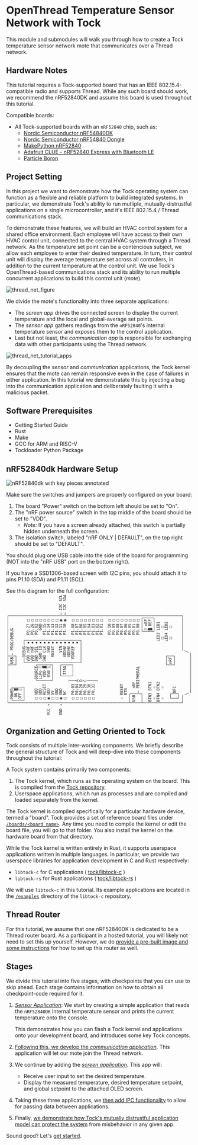 # OpenThread Temperature Sensor Network with Tock

This module and submodules will walk you through how to create a Tock
temperature sensor network mote that communicates over a Thread network.

## Hardware Notes

This tutorial requires a Tock-supported board that has an IEEE
802.15.4-compatible radio and supports Thread. While any such board should work,
we recommend the nRF52840DK and assume this board is used throughout this
tutorial.

Compatible boards:

- All Tock-supported boards with an `nRF52840` chip, such as:
  - [Nordic Semiconductor nRF54840DK](https://github.com/tock/tock/tree/master/boards/nordic/nrf52840dk)
  - [Nordic Semiconductor nRF54840 Dongle](https://github.com/tock/tock/tree/master/boards/nordic/nrf52840_dongle)
  - [MakePython nRF52840](https://github.com/tock/tock/tree/master/boards/nordic/makepython-nrf52840)
  - [Adafruit CLUE - nRF52840 Express with Bluetooth LE](https://github.com/tock/tock/tree/master/boards/nordic/clue_nrf52840)
  - [Particle Boron](https://github.com/tock/tock/tree/master/boards/nordic/particle_boron)

## Project Setting

In this project we want to demonstrate how the Tock operating system can
function as a flexible and reliable platform to build integrated systems. In
particular, we demonstrate Tock's ability to run mutliple, mutually-distrustful
applications on a single microcontroller, and it's IEEE 802.15.4 / Thread
communications stack.

To demonstrate these features, we will build an HVAC control system for a shared
office environment. Each employee will have access to their own HVAC control
unit, connected to the central HVAC system through a Thread network. As the
temperature set point can be a contencious subject, we allow each employee to
enter their desired temperature. In turn, their control unit will display the
average temperature set across all controllers, in addition to the current
temperature at the control unit. We use Tock's OpenThread-based communications
stack and its ability to run multiple concurrent applications to build this
control unit (_mote_).

![thread_net_figure](../../imgs/thread_net_tutorial_figure.png)

We divide the mote's functionality into three separate applications:

- The _screen app_ drives the connected screen to display the current
  temperature and the local and global-average set points.
- The _sensor app_ gathers readings from the `nRF52840`'s internal
  temperature sensor and exposes them to the control application.
- Last but not least, the _communication app_ is responsible for
  exchanging data with other participants using the Thread network.

![thread_net_tutorial_apps](../../imgs/thread_net_tutorial_apps.svg)

By decoupling the _sensor_ and _communication_ applications, the Tock kernel
ensures that the mote can remain responsive even in the case of failures in
either application. In this tutorial we demonstratate this by injecting a bug
into the communication application and deliberately faulting it with a malicious
packet.

## Software Prerequisites

- Getting Started Guide
- Rust
- Make
- GCC for ARM and RISC-V
- Tockloader Python Package

## nRF52840dk Hardware Setup

![nRF52840dk with key pieces annotated](../../imgs/nrf52840dk-annotated.jpg)

Make sure the switches and jumpers are properly configured on your board:

1. The board "Power" switch on the bottom left should be set to "On".
2. The "nRF power source" switch in the top middle of the board should be set to
   "VDD".
   - _Note:_ If you have a screen already attached, this switch is partially
             hidden underneath the screen.
3. The isolation switch, labeled "nRF ONLY | DEFAULT", on the top right should
   be set to "DEFAULT".

You should plug one USB cable into the side of the board for programming (NOT
into the "nRF USB" port on the bottom right).

If you have a SSD1306-based screen with I2C pins, you should attach it to pins
P1.10 (SDA) and P1.11 (SCL).

See this diagram for the full configuration:

<pre style="transform: rotate(270deg); font-size: small; margin-top: calc(1vw - 40%);">
     ┌────────────────┬───┬─────────────────┐
     │┌POWER┐         │USB│← PROG/DEBUG     │
     ││ ON ▓│         └───┘                 │
     ││OFF ░│                               │
     │└─────┘          ┌──DEBUG──┐          │
     │                 │VDD nRF ▪│  P0.27 □ │
     │                 │VDD nRF ▪│  P0.26 □ │
     │ □ VDD   ┌SOURCE┐│SWD SEL ▪│  P0.02 □ │
     │ □ VDD   │LiPo ░││ SWD IO ▪│    GND □ │
     │ □ RESET │ VDD ▓││SWD CLK ▪│  P1.15 □ │
VCC →│ ▣ VDD   │ USB ░││    SWO ▪│  P1.14 □ │
     │ □ 5V    └──────┘│  RESET ▪│  P1.13 □ │
     │ □ GND           │        ▪│  P1.12 □ │
GND →│ ▣ GND     ┌────┐│    VIN ▪│  P1.11 ▣ │← I2C SCL
     │ □ NC      │JTAG││  VDDHV ▪│  P1.10 ▣ │← I2C SDA
     │         ┐ │    ││  VDDHV ▪│          │
     │ □ P0.03 │ └────┘│ VIOREF ▪│  P1.08 □ │
     │ □ P0.04 A       │        ▪│  P1.07 □ │
     │ □ P0.28 D       └─────────┘  P1.06 □ │
     │ □ P0.29 C                    P1.05 □ │
     │ □ P0.30 │                    P1.04 □ │
     │ □ P0.31 │                    P1.03 □ │
     │         ┘                    P1.02 □ │
     │                              P1.01 □ │
     │                                      │
     │                              P0.10 □ │
     │                              P0.09 □ │
     │                              P0.08 □ │
     │ ☉ RESET                      P0.07 □ │
     │   BTN                        P0.06 □ │
     ├───┐                          P0.05 □ │
     │USB│  nRF                     P0.01 □ │
     │   │← PERIPHERAL              P0.00 □ │
     ├───┘                           ┌─────┐│
     │                               │░ nRF││
     │BTN3 BTN1                      │▓ DEF││
     │ ☉    ☉                        └─────┘│
     │BTN4 BTN2                  LED3 LED1  │
     │ ☉    ☉                     □    □    │
     │                ┌───┐      LED4 LED2  │
     │ ┌─┐            │nRF│       □    □    │
     │ │ │NFC         └───┘                 │
     │ └─┘                                  │
     └───                    ───────────────┘
         ╲                  ╱
          ──────────────────
</pre>

## Organization and Getting Oriented to Tock

Tock consists of multiple inter-working components. We briefly describe the
general structure of Tock and will deep-dive into these components throughout
the tutorial:

A Tock system contains primarily two components:

1. The Tock kernel, which runs as the operating system on the board. This is
   compiled from the [Tock repository](https://github.com/tock/tock).
2. Userspace applications, which run as processes and are compiled and loaded
   separately from the kernel.

The Tock kernel is compiled specifically for a particular hardware device,
termed a "board". Tock provides a set of reference board files under
[`/boards/<board name>`](https://github.com/tock/tock/tree/master/boards). Any
time you need to compile the kernel or edit the board file, you will go to that
folder. You also install the kernel on the hardware board from that directory.

While the Tock kernel is written entirely in Rust, it supports userspace
applications written in multiple languages. In particular, we provide two
userspace libraries for application development in C and Rust respectively:

- `libtock-c` for C applications ( [tock/libtock-c](https://github.com/tock/libtock-c) )
- `libtock-rs` for Rust applications ( [tock/libtock-rs](https://github.com/tock/libtock-rs) )

We will use `libtock-c` in this tutorial. Its example applications are located
in the [`/examples`](https://github.com/tock/libtock-c/tree/master/examples)
directory of the `libtock-c` repository.

## Thread Router

For this tutorial, we assume that one nRF52840DK is dedicated to be a Thread
router board. As a participant in a hosted tutorial, you will likely not need to
set this up yourself. However, we do
[provide a pre-built image and some instructions](./router-setup.md) for how to
set up this router as well.

## Stages

We divide this tutorial into five stages, with checkpoints that you can use to
skip ahead. Each stage contains information on how to obtain all checkpoint-code
required for it.

1. [_Sensor Application_](sensor-app.md): We start by creating a simple
   application that reads the `nRF52840DK` internal temperature sensor and
   prints the current temperature onto the console.

   This demonstrates how you can flash a Tock kernel and applications onto your
   development board, and introduces some key Tock concepts.

2. [Following this, we develop the _communication application_](comms-app.md).
   This application will let our mote join the Thread network.

3. We continue by adding the [_screen application_](screen-app.md). This app
   will:

   - Receive user input to set the desired temperature.
   - Display the measured temperature, desired temperature setpoint, and global
     setpoint to the attached OLED screen.

4. Taking these three applications, we [then add IPC functionality](ipc.md) to
   allow for passing data between applications.

5. Finally,
   [we demonstrate how Tock's mutually distrustful application model can protect the system](robustness.md)
   from misbehavior in any given app.

Sound good? Let's [get started](sensor-app.md).
